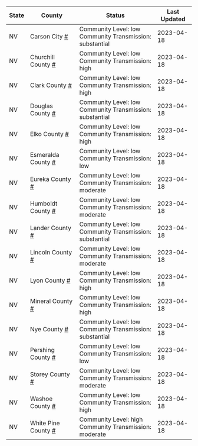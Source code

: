 State | County | Status | Last Updated
--- | --- | --- | --- 
NV | Carson City <a href="#carson_city">#</a> | <a name="carson_city"></a>Community Level: low<br/>Community Transmission: substantial | 2023-04-18
NV | Churchill County <a href="#churchill_county">#</a> | <a name="churchill_county"></a>Community Level: low<br/>Community Transmission: high | 2023-04-18
NV | Clark County <a href="#clark_county">#</a> | <a name="clark_county"></a>Community Level: low<br/>Community Transmission: high | 2023-04-18
NV | Douglas County <a href="#douglas_county">#</a> | <a name="douglas_county"></a>Community Level: low<br/>Community Transmission: substantial | 2023-04-18
NV | Elko County <a href="#elko_county">#</a> | <a name="elko_county"></a>Community Level: low<br/>Community Transmission: high | 2023-04-18
NV | Esmeralda County <a href="#esmeralda_county">#</a> | <a name="esmeralda_county"></a>Community Level: low<br/>Community Transmission: low | 2023-04-18
NV | Eureka County <a href="#eureka_county">#</a> | <a name="eureka_county"></a>Community Level: low<br/>Community Transmission: moderate | 2023-04-18
NV | Humboldt County <a href="#humboldt_county">#</a> | <a name="humboldt_county"></a>Community Level: low<br/>Community Transmission: moderate | 2023-04-18
NV | Lander County <a href="#lander_county">#</a> | <a name="lander_county"></a>Community Level: low<br/>Community Transmission: substantial | 2023-04-18
NV | Lincoln County <a href="#lincoln_county">#</a> | <a name="lincoln_county"></a>Community Level: low<br/>Community Transmission: moderate | 2023-04-18
NV | Lyon County <a href="#lyon_county">#</a> | <a name="lyon_county"></a>Community Level: low<br/>Community Transmission: high | 2023-04-18
NV | Mineral County <a href="#mineral_county">#</a> | <a name="mineral_county"></a>Community Level: low<br/>Community Transmission: high | 2023-04-18
NV | Nye County <a href="#nye_county">#</a> | <a name="nye_county"></a>Community Level: low<br/>Community Transmission: substantial | 2023-04-18
NV | Pershing County <a href="#pershing_county">#</a> | <a name="pershing_county"></a>Community Level: low<br/>Community Transmission: low | 2023-04-18
NV | Storey County <a href="#storey_county">#</a> | <a name="storey_county"></a>Community Level: low<br/>Community Transmission: moderate | 2023-04-18
NV | Washoe County <a href="#washoe_county">#</a> | <a name="washoe_county"></a>Community Level: low<br/>Community Transmission: high | 2023-04-18
NV | White Pine County <a href="#white_pine_county">#</a> | <a name="white_pine_county"></a>Community Level: high<br/>Community Transmission: moderate | 2023-04-18
